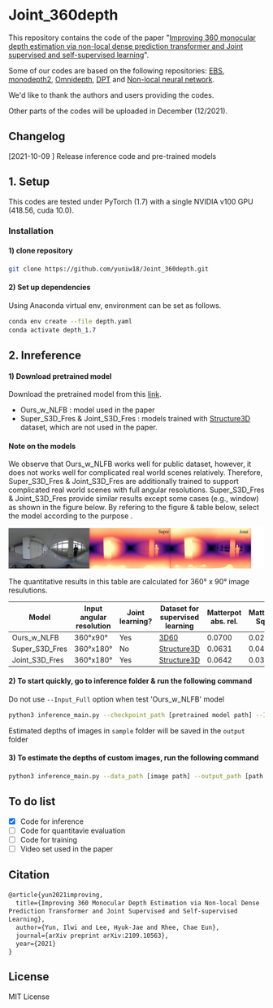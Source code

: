 # Joint_360depth
This repository contains the code of the paper "[Improving 360 monocular depth estimation via non-local dense prediction transformer and Joint supervised and self-supervised learning](https://arxiv.org/abs/2109.10563)".

Some of our codes are based on the following repositories: [EBS](https://github.com/gdlg/panoramic-depth-estimation), [monodepth2](https://github.com/nianticlabs/monodepth2), [Omnidepth](https://github.com/meder411/OmniDepth-PyTorch), [DPT](https://github.com/isl-org/DPT) and [Non-local neural network](https://github.com/AlexHex7/Non-local_pytorch).

We'd like to thank the authors and users providing the codes.

Other parts of the codes will be uploaded in December (12/2021).

## Changelog
[2021-10-09 ] Release inference code and pre-trained models

## 1. Setup

This codes are tested under PyTorch (1.7) with a single NVIDIA v100 GPU (418.56, cuda 10.0).


### Installation
#### 1) clone repository
~~~bash
git clone https://github.com/yuniw18/Joint_360depth.git
~~~
#### 2) Set up dependencies
Using Anaconda virtual env, environment can be set as follows.

~~~bash
conda env create --file depth.yaml
conda activate depth_1.7
~~~

## 2. Inreference
#### 1) Download pretrained model

Download the pretrained model from this [link](https://drive.google.com/drive/folders/1IcyB1tgvs_U2KgzAVM9Qo861RmKNCnUd?usp=sharing). 

- Ours_w_NLFB : model used in the paper
- Super_S3D_Fres & Joint_S3D_Fres : models trained with [Structure3D](https://github.com/bertjiazheng/Structured3D) dataset, which are not used in the paper. 

#### Note on the models
We observe that Ours_w_NLFB works well for public dataset, however, it does not works well for complicated real world scenes relatively.
Therefore, Super_S3D_Fres & Joint_S3D_Fres are additionally trained to support complicated real world scenes with full angular resolutions. Super_S3D_Fres & Joint_S3D_Fres provide similar results except some cases (e.g., window) as shown in the figure below. By refering to the figure & table below, select the model according to the purpose .

<img src="./Assets/Comp.png">

The quantitative results in this table are calculated for 360&deg; x 90&deg; image resulutions.

| Model               | Input angular resolution  | Joint learning? | Dataset for supervised learning |Matterpot abs. rel. |Matterpot Sq.rel |Matterpot RMS |Matterpot RMSlog | Matterpot delta < 1.25  |
|---------------------|--------------------|----------------|--------------------------|-----------------|------|------|------|----------------|
| Ours_w_NLFB     |360&deg;x90&deg; | Yes             | [3D60](https://github.com/VCL3D/3D60) | 0.0700                     | 0.0287                 | 0.3032 |0.1051|0.9599|
| Super_S3D_Fres  |360&deg;x180&deg; |   No            |[Structure3D](https://github.com/bertjiazheng/Structured3D) | 0.0631              | 0.0400                 | 0.3454          |0.1216|0.9433
| Joint_S3D_Fres|360&deg;x180&deg; |Yes     | [Structure3D](https://github.com/bertjiazheng/Structured3D) | 0.0642                | 0.0389                 | 0.3388          |0.1207|0.9447


#### 2) To start quickly, go to inference folder & run the following command
Do not use `--Input_Full` option when test 'Ours_w_NLFB' model
~~~bash
python3 inference_main.py --checkpoint_path [pretrained model path] --Input_Full
~~~
Estimated depths of images in `sample` folder will be saved in the `output` folder

#### 3) To estimate the depths of custom images, run the following command

~~~bash
python3 inference_main.py --data_path [image path] --output_path [path where results will be saved]
~~~

## To do list
- [x] Code for inference  
- [ ] Code for quantitavie evaluation 
- [ ] Code for training
- [ ] Video set used in the paper

## Citation
```
@article{yun2021improving,
  title={Improving 360 Monocular Depth Estimation via Non-local Dense Prediction Transformer and Joint Supervised and Self-supervised Learning},
  author={Yun, Ilwi and Lee, Hyuk-Jae and Rhee, Chae Eun},
  journal={arXiv preprint arXiv:2109.10563},
  year={2021}
}
``` 
## License
MIT License

